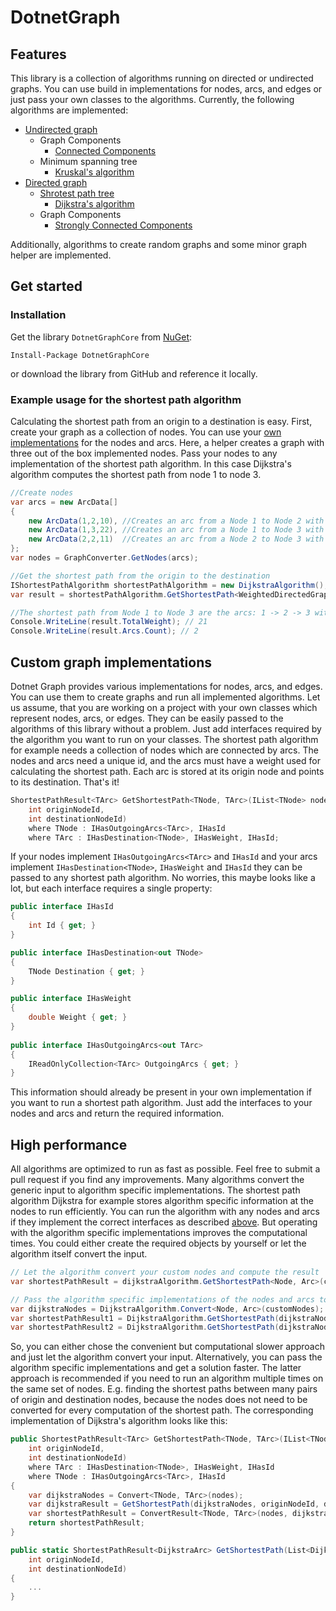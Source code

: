 # DotnetGraph

## Features
This library is a collection of algorithms running on directed or undirected graphs.
You can use build in implementations for nodes, arcs, and edges or just pass your own classes to the algorithms.
Currently, the following algorithms are implemented:
- [Undirected graph](https://en.wikipedia.org/wiki/Graph_(discrete_mathematics))
  - Graph Components
     - [Connected Components](https://en.wikipedia.org/wiki/Component_(graph_theory))
  - Minimum spanning tree
    - [Kruskal's algorithm](https://en.wikipedia.org/wiki/Kruskal%27s_algorithm)
- [Directed graph](https://en.wikipedia.org/wiki/Directed_graph)
  - [Shrotest path tree](https://en.wikipedia.org/wiki/Shortest-path_tree)
    - [Dijkstra's algorithm](https://en.wikipedia.org/wiki/Dijkstra%27s_algorithm)
  - Graph Components
    - [Strongly Connected Components](https://en.wikipedia.org/wiki/Strongly_connected_component)
	
Additionally, algorithms to create random graphs and some minor graph	helper are implemented.

## Get started

### Installation

Get the library `DotnetGraphCore` from [NuGet](https://www.nuget.org/packages/DotnetGraphCore/):

```
Install-Package DotnetGraphCore
```

or download the library from GitHub and reference it locally.

### Example usage for the shortest path algorithm

Calculating the shortest path from an origin to a destination is easy.
First, create your graph as a collection of nodes.
You can use your [own implementations](#custom-graph-implementations) for the nodes and arcs.
Here, a helper creates a graph with three out of the box implemented nodes.
Pass your nodes to any implementation of the shortest path algorithm.
In this case Dijkstra's algorithm computes the shortest path from node 1 to node 3.

```c#
//Create nodes
var arcs = new ArcData[]
{
	new ArcData(1,2,10), //Creates an arc from a Node 1 to Node 2 with a weight of 10
	new ArcData(1,3,22), //Creates an arc from a Node 1 to Node 3 with a weight of 22
	new ArcData(2,2,11)  //Creates an arc from a Node 2 to Node 3 with a weight of 11
};
var nodes = GraphConverter.GetNodes(arcs);

//Get the shortest path from the origin to the destination
IShortestPathAlgorithm shortestPathAlgorithm = new DijkstraAlgorithm();
var result = shortestPathAlgorithm.GetShortestPath<WeightedDirectedGraphNode, WeightedDirectedGraphArc>(nodes, 1, 3);

//The shortest path from Node 1 to Node 3 are the arcs: 1 -> 2 -> 3 with a total weight of 21
Console.WriteLine(result.TotalWeight); // 21
Console.WriteLine(result.Arcs.Count); // 2
```

## Custom graph implementations

Dotnet Graph provides various implementations for nodes, arcs, and edges.
You can use them to create graphs and run all implemented algorithms.
Let us assume, that you are working on a project with your own classes which represent nodes, arcs, or edges.
They can be easily passed to the algorithms of this library without a problem.
Just add interfaces required by the algorithm you want to run on your classes.
The shortest path algorithm for example needs a collection of nodes which are connected by arcs.
The nodes and arcs need a unique id, and the arcs must have a weight used for calculating the shortest path.
Each arc is stored at its origin node and points to its destination.
That's it!
```c#
ShortestPathResult<TArc> GetShortestPath<TNode, TArc>(IList<TNode> nodes,
	int originNodeId,
	int destinationNodeId)
	where TNode : IHasOutgoingArcs<TArc>, IHasId
	where TArc : IHasDestination<TNode>, IHasWeight, IHasId;
```
If your nodes implement `IHasOutgoingArcs<TArc>` and `IHasId` and your arcs implement `IHasDestination<TNode>`, `IHasWeight` and `IHasId` they can be passed to any shortest path algorithm.
No worries, this maybe looks like a lot, but each interface requires a single property:

```c#
public interface IHasId
{
	int Id { get; }
}

public interface IHasDestination<out TNode>
{
	TNode Destination { get; }
}

public interface IHasWeight
{
	double Weight { get; }
}
	
public interface IHasOutgoingArcs<out TArc>
{
	IReadOnlyCollection<TArc> OutgoingArcs { get; }
}
```

This information should already be present in your own implementation if you want to run a shortest path algorithm.
Just add the interfaces to your nodes and arcs and return the required information.

## High performance

All algorithms are optimized to run as fast as possible.
Feel free to submit a pull request if you find any improvements.
Many algorithms convert the generic input to algorithm specific implementations.
The shortest path algorithm Dijkstra for example stores algorithm specific information at the nodes to run efficiently.
You can run the algorithm with any nodes and arcs if they implement the correct interfaces as described [above](#custom-graph-implementations).
But operating with the algorithm specific implementations improves the computational times.
You could either create the required objects by yourself or let the algorithm itself convert the input.

```c#
// Let the algorithm convert your custom nodes and compute the result
var shortestPathResult = dijkstraAlgorithm.GetShortestPath<Node, Arc>(customNodes, 1, 3);

// Pass the algorithm specific implementations of the nodes and arcs to compute the result
var dijkstraNodes = DijkstraAlgorithm.Convert<Node, Arc>(customNodes);
var shortestPathResult1 = DijkstraAlgorithm.GetShortestPath(dijkstraNodes, 1, 3);
var shortestPathResult2 = DijkstraAlgorithm.GetShortestPath(dijkstraNodes, 1, 4);
```

So, you can either chose the convenient but computational slower approach and just let the algorithm convert your input.
Alternatively, you can pass the algorithm specific implementations and get a solution faster.
The latter approach is recommended if you need to run an algorithm multiple times on the same set of nodes.
E.g. finding the shortest paths between many pairs of origin and destination nodes, because the nodes does not need to be converted for every computation of the shortest path.
The corresponding implementation of Dijkstra's algorithm looks like this:

```c#
public ShortestPathResult<TArc> GetShortestPath<TNode, TArc>(IList<TNode> nodes,
	int originNodeId,
	int destinationNodeId)
	where TArc : IHasDestination<TNode>, IHasWeight, IHasId
	where TNode : IHasOutgoingArcs<TArc>, IHasId
{
	var dijkstraNodes = Convert<TNode, TArc>(nodes);
	var dijkstraResult = GetShortestPath(dijkstraNodes, originNodeId, destinationNodeId);
	var shortestPathResult = ConvertResult<TNode, TArc>(nodes, dijkstraResult);
	return shortestPathResult;
}

public static ShortestPathResult<DijkstraArc> GetShortestPath(List<DijkstraNode> inputNodes,
	int originNodeId,
	int destinationNodeId)
{
	...
}
```



